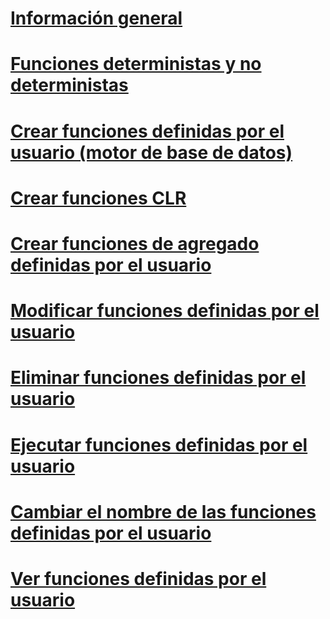 # [Información general](user-defined-functions.md)  
# [Funciones deterministas y no deterministas](deterministic-and-nondeterministic-functions.md)  
# [Crear funciones definidas por el usuario (motor de base de datos)](create-user-defined-functions-database-engine.md)  
# [Crear funciones CLR](create-clr-functions.md)  
# [Crear funciones de agregado definidas por el usuario](create-user-defined-aggregates.md)  
# [Modificar funciones definidas por el usuario](modify-user-defined-functions.md)  
# [Eliminar funciones definidas por el usuario](delete-user-defined-functions.md)  
# [Ejecutar funciones definidas por el usuario](execute-user-defined-functions.md)  
# [Cambiar el nombre de las funciones definidas por el usuario](rename-user-defined-functions.md)  
# [Ver funciones definidas por el usuario](view-user-defined-functions.md)  
